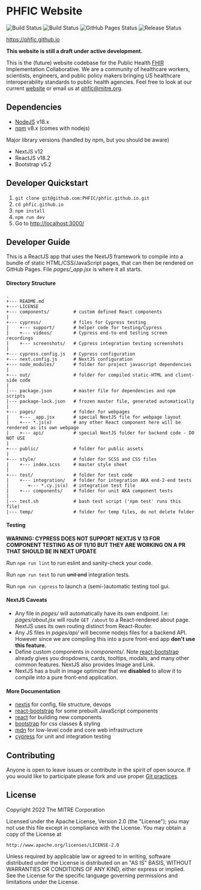 # PHFIC Website
![Build Status](https://img.shields.io/github/workflow/status/phfic/phfic.github.io/nextjs.yml?branch=main)
![Build Status](https://img.shields.io/github/actions/workflow/status/phfic/phfic.github.io/next.yml?branch=main)
![GitHub Pages Status](https://img.shields.io/github/deployments/phfic/phfic.github.io/github-pages?color=blue&label=pages)
![Release Status](https://img.shields.io/badge/release-draft-red)

<https://phfic.github.io>

**This website is still a draft under active development.**

This is the (future) website codebase for the Public Health [FHIR](https://en.wikipedia.org/wiki/Fast_Healthcare_Interoperability_Resources) Implementation Collaborative. We are a community of healthcare workers, scientists, engineers, and public policy makers bringing US healthcare interoperability standards to public health agencies. Feel free to look at our current [website](https://sites.mitre.org/phfic/) or email us at [phfic@mitre.org](mailto:phfic@mitre.org).

## Dependencies
 - [NodeJS](https://nodejs.org/en/) v18.x
 - [npm](https://github.com/npm/cli) v8.x (comes with nodejs)

Major library versions (handled by npm, but you should be aware)
 - NextJS v12
 - ReactJS v18.2
 - Bootstrap v5.2

## Developer Quickstart
 1. `git clone git@github.com:PHFIC/phfic.github.io.git`
 2. `cd phfic.github.io`
 3. `npm install`
 4. `npm run dev`
 5. Go to <http://localhost:3000/>

## Developer Guide
This is a ReactJS app that uses the NextJS framework to compile into a bundle of static HTML/CSS/JavaScript pages, that can then be rendered on GitHub Pages. File _pages/\_app.jsx_ is where it all starts.


#### Directory Structure
```
.
+--- README.md
+--- LICENSE
+--- components/         # custom defined React components
|
+--- cypress/            # files for Cypress testing
|    +--- support/       # helper code for testing/Cypress
|    +--- videos/        # Cypress end-to-end testing screen recordings
|    +--- screenshots/   # Cypress integration testing screenshots
|
+--- cypress.config.js   # Cypress configuration
+--- next.config.js      # NextJS configuration
+--- node_modules/       # folder for project javascript dependencies
|
+--- out/                # folder for compiled static-HTML and client-side code
|
|--- package.json        # master file for dependencies and npm scripts
|--- package-lock.json   # frozen master file, generated automatically
|
+--- pages/              # folder for webpages
|    +--- _app.jsx       # special NextJS file for webpage layout
|    +--- *.js(x)        # any other React component here will be rendered as its own webpage
|    +--- api/           # special NextJS folder for backend code - DO NOT USE
|
+--- public/             # folder for public assets
|
+--- style/              # folder for SCSS and CSS files
|    +--- index.scss     # master style sheet
|
+--- test/               # folder for test code
|    +--- integration/   # folder for integration AKA end-2-end tests
|       +--- *.cy.js(x)  # integration test file
|    +--- components/    # folder for unit AKA component tests
|
|--- test.sh             # bash test script ('npm test' runs this file)
|--- temp/               # folder for temp files, do not delete folder
```


#### Testing

**WARNING: CYPRESS DOES NOT SUPPORT NEXTJS V 13 FOR COMPONENT TESTING AS OF 11/10 BUT THEY ARE WORKING ON A PR THAT SHOULD BE IN NEXT UPDATE**

Run `npm run lint` to run eslint and sanity-check your code.

Run `npm run test` to run ~~unit and~~ integration tests.

Run `npm run cypress` to launch a (semi-)automatic testing tool gui.


#### NextJS Caveats
 - Any file in _pages/_ will automatically have its own endpoint. I.e: _pages/about.jsx_ will route `GET /about` to a React-rendered about page. NextJS uses its own routing distinct from React-Router.
 - Any JS files in _pages/api/_ will become nodejs files for a backend API. However since we are compiling this into a pure front-end app **don't use this feature.**
 - Define custom components in _components/_. Note [react-bootstrap](https://react-bootstrap.github.io/) already gives you dropdowns, cards, tooltips, modals, and many other common features. NextJS also provides Image and Link.
 - NextJS has a built in image optimizer that we **disabled** to allow it to compile into a pure front-end application.


#### More Documentation
 - [nextjs](https://nextjs.org/docs/getting-started) for config, file structure, devops
 - [react-bootstrap](https://react-bootstrap.github.io/) for some prebuilt JavaScript components
 - [react](https://reactjs.org/docs/getting-started.html) for building new components
 - [bootstrap](https://getbootstrap.com/docs/5.2/getting-started/introduction/) for css classes & styling
 - [mdn](https://developer.mozilla.org/en-US/) for low-level code and core web infrastructure
 - [cypress](https://docs.cypress.io/guides/getting-started/opening-the-app) for unit and integration testing


## Contributing
Anyone is open to leave issues or contribute in the spirit of open source. If you would like to participate please fork and use proper [Git practices](https://docs.github.com/en/get-started/quickstart/github-flow).


## License

Copyright 2022 The MITRE Corporation

Licensed under the Apache License, Version 2.0 (the "License"); you may not use this file except in compliance with the License. You may obtain a copy of the License at
```
http://www.apache.org/licenses/LICENSE-2.0
```
Unless required by applicable law or agreed to in writing, software distributed under the License is distributed on an "AS IS" BASIS, WITHOUT WARRANTIES OR CONDITIONS OF ANY KIND, either express or implied. See the License for the specific language governing permissions and limitations under the License.

